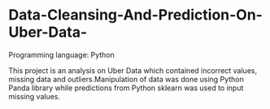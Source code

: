 # Data-Cleansing-And-Prediction-On-Uber-Data-

Programming language: Python

This project is an analysis on Uber Data which contained incorrect values, missing data and outliers.Manipulation of data was done using Python Panda library while predictions from Python sklearn was used to input missing values.
